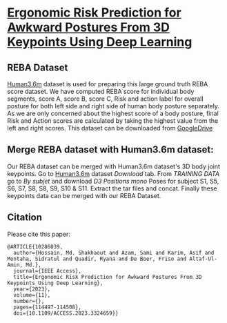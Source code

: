 # [Ergonomic Risk Prediction for Awkward Postures From 3D Keypoints Using Deep Learning](https://ieeexplore.ieee.org/document/10286039)

## REBA Dataset
[Human3.6m](http://vision.imar.ro/human3.6m/description.php) dataset is used for preparing this large ground truth REBA score dataset. We have computed REBA score for individual body segments, score A, score B, score C, Risk and action label for overall posture for both left side and right side of human body posture separately. As we are only concerned about the highest score of a body posture, final Risk and Action scores are calculated by taking the highest value from the left and right scores. This dataset can be downloaded from [GoogleDrive](https://drive.google.com/file/d/1_THSvQVy3KW8yWwOO0a9oS4qlZ_6APdo/view?usp=sharing) 

## Merge REBA dataset with Human3.6m dataset:
Our REBA dataset can be merged with Human3.6m dataset's 3D body joint keypoints. Go to [Human3.6m](http://vision.imar.ro/human3.6m/description.php) dataset *Download* tab. From *TRAINING DATA* go to *By subjet* and download *D3 Positions mono*  Poses for subject S1, S5, S6, S7, S8, S8, S9, S10 & S11. Extract the tar files and concat. Finally these keypoints data can be merged with our REBA Dataset.

## Citation
Please cite this paper:
```
@ARTICLE{10286039,
  author={Hossain, Md. Shakhaout and Azam, Sami and Karim, Asif and Montaha, Sidratul and Quadir, Ryana and De Boer, Friso and Altaf-Ul-Amin, Md.},
  journal={IEEE Access}, 
  title={Ergonomic Risk Prediction for Awkward Postures From 3D Keypoints Using Deep Learning}, 
  year={2023},
  volume={11},
  number={},
  pages={114497-114508},
  doi={10.1109/ACCESS.2023.3324659}}
```
